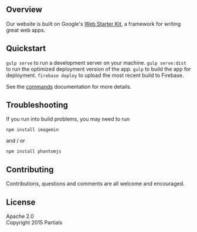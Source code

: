 ## Overview
Our website is built on Google's [Web Starter Kit](https://developers.google.com/web/starter-kit), a framework for writing great web apps.

## Quickstart

`gulp serve` to run a development server on your machine.
`gulp serve:dist` to run the optimized deployment version of the app.
`gulp` to build the app for deployment.
`firebase deploy` to upload the most recent build to Firebase.

See the [commands](docs/commands.md) documentation for more details.

## Troubleshooting

If you run into build problems, you may need to run

`npm install imagemin`

and / or

`npm install phantomjs`

## Contributing

Contributions, questions and comments are all welcome and encouraged.

## License

Apache 2.0  
Copyright 2015 Partials
